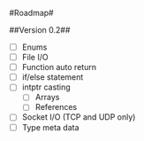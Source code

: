 #Roadmap#

##Version 0.2##
 - [ ] Enums
 - [ ] File I/O
 - [ ] Function auto return
 - [ ] if/else statement
 - [ ] intptr casting
   - [ ] Arrays
   - [ ] References
 - [ ] Socket I/O (TCP and UDP only)
 - [ ] Type meta data